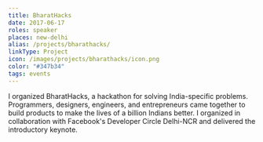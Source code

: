 ```yaml
---
title: BharatHacks
date: 2017-06-17
roles: speaker
places: new-delhi
alias: /projects/bharathacks/
linkType: Project
icon: /images/projects/bharathacks/icon.png
color: "#347b34"
tags: events
---
```


I organized BharatHacks, a hackathon for solving India-specific problems. Programmers, designers, engineers, and entrepreneurs came together to build products to make the lives of a billion Indians better. I organized in collaboration with Facebook's Developer Circle Delhi-NCR and delivered the introductory keynote.
